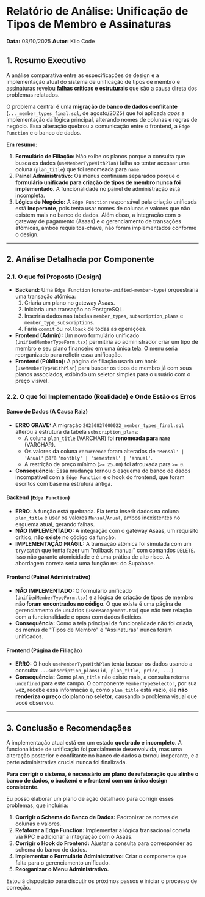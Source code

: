 # Relatório de Análise: Unificação de Tipos de Membro e Assinaturas

**Data:** 03/10/2025
**Autor:** Kilo Code

## 1. Resumo Executivo

A análise comparativa entre as especificações de design e a implementação atual do sistema de unificação de tipos de membro e assinaturas revelou **falhas críticas e estruturais** que são a causa direta dos problemas relatados.

O problema central é uma **migração de banco de dados conflitante** (`..._member_types_final.sql`, de agosto/2025) que foi aplicada *após* a implementação da lógica principal, alterando nomes de colunas e regras de negócio. Essa alteração quebrou a comunicação entre o frontend, a `Edge Function` e o banco de dados.

**Em resumo:**

1.  **Formulário de Filiação:** Não exibe os planos porque a consulta que busca os dados (`useMemberTypeWithPlan`) falha ao tentar acessar uma coluna (`plan_title`) que foi renomeada para `name`.
2.  **Painel Administrativo:** Os menus continuam separados porque o **formulário unificado para criação de tipos de membro nunca foi implementado**. A funcionalidade no painel de administração está incompleta.
3.  **Lógica de Negócio:** A `Edge Function` responsável pela criação unificada está **inoperante**, pois tenta usar nomes de colunas e valores que não existem mais no banco de dados. Além disso, a integração com o gateway de pagamento (Asaas) e o gerenciamento de transações atômicas, ambos requisitos-chave, não foram implementados conforme o design.

---

## 2. Análise Detalhada por Componente

### 2.1. O que foi Proposto (Design)

*   **Backend:** Uma `Edge Function` (`create-unified-member-type`) orquestraria uma transação atômica:
    1.  Criaria um plano no gateway Asaas.
    2.  Iniciaria uma transação no PostgreSQL.
    3.  Inseriria dados nas tabelas `member_types`, `subscription_plans` e `member_type_subscriptions`.
    4.  Faria `commit` ou `rollback` de todas as operações.
*   **Frontend (Admin):** Um novo formulário unificado (`UnifiedMemberTypeForm.tsx`) permitiria ao administrador criar um tipo de membro e seu plano financeiro em uma única tela. O menu seria reorganizado para refletir essa unificação.
*   **Frontend (Público):** A página de filiação usaria um hook (`useMemberTypeWithPlan`) para buscar os tipos de membro já com seus planos associados, exibindo um seletor simples para o usuário com o preço visível.

### 2.2. O que foi Implementado (Realidade) e Onde Estão os Erros

#### **Banco de Dados (A Causa Raiz)**

*   **ERRO GRAVE:** A migração `20250827000022_member_types_final.sql` alterou a estrutura da tabela `subscription_plans`:
    *   A coluna `plan_title` (VARCHAR) foi **renomeada para `name`** (VARCHAR).
    *   Os valores da coluna `recurrence` foram alterados de `'Mensal' | 'Anual'` para `'monthly' | 'semestral' | 'annual'`.
    *   A restrição de preço mínimo (`>= 25.00`) foi afrouxada para `>= 0`.
*   **Consequência:** Essa mudança tornou o esquema do banco de dados incompatível com a `Edge Function` e o hook do frontend, que foram escritos com base na estrutura antiga.

#### **Backend (`Edge Function`)**

*   **ERRO:** A função está quebrada. Ela tenta inserir dados na coluna `plan_title` e usar os valores `Mensal`/`Anual`, ambos inexistentes no esquema atual, gerando falhas.
*   **NÃO IMPLEMENTADO:** A integração com o gateway Asaas, um requisito crítico, **não existe** no código da função.
*   **IMPLEMENTAÇÃO FRÁGIL:** A transação atômica foi simulada com um `try/catch` que tenta fazer um "rollback manual" com comandos `DELETE`. Isso não garante atomicidade e é uma prática de alto risco. A abordagem correta seria uma função `RPC` do Supabase.

#### **Frontend (Painel Administrativo)**

*   **NÃO IMPLEMENTADO:** O formulário unificado (`UnifiedMemberTypeForm.tsx`) e a lógica de criação de tipos de membro **não foram encontrados no código**. O que existe é uma página de gerenciamento de usuários (`UserManagement.tsx`) que não tem relação com a funcionalidade e opera com dados fictícios.
*   **Consequência:** Como a tela principal da funcionalidade não foi criada, os menus de "Tipos de Membro" e "Assinaturas" nunca foram unificados.

#### **Frontend (Página de Filiação)**

*   **ERRO:** O hook `useMemberTypeWithPlan` tenta buscar os dados usando a consulta: `...subscription_plans(id, plan_title, price, ...)`
*   **Consequência:** Como `plan_title` não existe mais, a consulta retorna `undefined` para este campo. O componente `MemberTypeSelector`, por sua vez, recebe essa informação e, como `plan_title` está vazio, ele **não renderiza o preço do plano no seletor**, causando o problema visual que você observou.

---

## 3. Conclusão e Recomendações

A implementação atual está em um estado **quebrado e incompleto**. A funcionalidade de unificação foi parcialmente desenvolvida, mas uma alteração posterior e conflitante no banco de dados a tornou inoperante, e a parte administrativa crucial nunca foi finalizada.

**Para corrigir o sistema, é necessário um plano de refatoração que alinhe o banco de dados, o backend e o frontend com um único design consistente.**

Eu posso elaborar um plano de ação detalhado para corrigir esses problemas, que incluiria:

1.  **Corrigir o Schema do Banco de Dados:** Padronizar os nomes de colunas e valores.
2.  **Refatorar a Edge Function:** Implementar a lógica transacional correta via RPC e adicionar a integração com o Asaas.
3.  **Corrigir o Hook do Frontend:** Ajustar a consulta para corresponder ao schema do banco de dados.
4.  **Implementar o Formulário Administrativo:** Criar o componente que falta para o gerenciamento unificado.
5.  **Reorganizar o Menu Administrativo.**

Estou à disposição para discutir os próximos passos e iniciar o processo de correção.